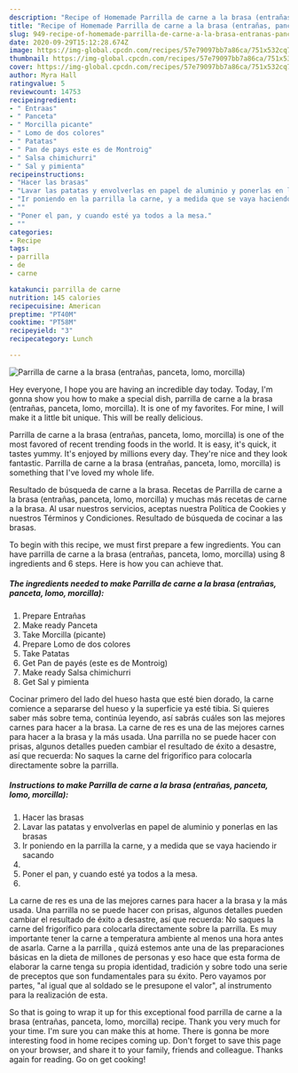 ```yaml
---
description: "Recipe of Homemade Parrilla de carne a la brasa (entrañas, panceta, lomo, morcilla)"
title: "Recipe of Homemade Parrilla de carne a la brasa (entrañas, panceta, lomo, morcilla)"
slug: 949-recipe-of-homemade-parrilla-de-carne-a-la-brasa-entranas-panceta-lomo-morcilla
date: 2020-09-29T15:12:28.674Z
image: https://img-global.cpcdn.com/recipes/57e79097bb7a86ca/751x532cq70/parrilla-de-carne-a-la-brasa-entranas-panceta-lomo-morcilla-foto-principal.jpg
thumbnail: https://img-global.cpcdn.com/recipes/57e79097bb7a86ca/751x532cq70/parrilla-de-carne-a-la-brasa-entranas-panceta-lomo-morcilla-foto-principal.jpg
cover: https://img-global.cpcdn.com/recipes/57e79097bb7a86ca/751x532cq70/parrilla-de-carne-a-la-brasa-entranas-panceta-lomo-morcilla-foto-principal.jpg
author: Myra Hall
ratingvalue: 5
reviewcount: 14753
recipeingredient:
- " Entraas"
- " Panceta"
- " Morcilla picante"
- " Lomo de dos colores"
- " Patatas"
- " Pan de pays este es de Montroig"
- " Salsa chimichurri"
- " Sal y pimienta"
recipeinstructions:
- "Hacer las brasas"
- "Lavar las patatas y envolverlas en papel de aluminio y ponerlas en las brasas"
- "Ir poniendo en la parrilla la carne, y a medida que se vaya haciendo ir sacando"
- ""
- "Poner el pan, y cuando esté ya todos a la mesa."
- ""
categories:
- Recipe
tags:
- parrilla
- de
- carne

katakunci: parrilla de carne 
nutrition: 145 calories
recipecuisine: American
preptime: "PT40M"
cooktime: "PT58M"
recipeyield: "3"
recipecategory: Lunch

---
```



![Parrilla de carne a la brasa (entrañas, panceta, lomo, morcilla)](https://img-global.cpcdn.com/recipes/57e79097bb7a86ca/751x532cq70/parrilla-de-carne-a-la-brasa-entranas-panceta-lomo-morcilla-foto-principal.jpg)

Hey everyone, I hope you are having an incredible day today. Today, I'm gonna show you how to make a special dish, parrilla de carne a la brasa (entrañas, panceta, lomo, morcilla). It is one of my favorites. For mine, I will make it a little bit unique. This will be really delicious.

Parrilla de carne a la brasa (entrañas, panceta, lomo, morcilla) is one of the most favored of recent trending foods in the world. It is easy, it's quick, it tastes yummy. It's enjoyed by millions every day. They're nice and they look fantastic. Parrilla de carne a la brasa (entrañas, panceta, lomo, morcilla) is something that I've loved my whole life.

Resultado de búsqueda de carne a la brasa. Recetas de Parrilla de carne a la brasa (entrañas, panceta, lomo, morcilla) y muchas más recetas de carne a la brasa. Al usar nuestros servicios, aceptas nuestra Política de Cookies y nuestros Términos y Condiciones. Resultado de búsqueda de cocinar a las brasas.


To begin with this recipe, we must first prepare a few ingredients. You can have parrilla de carne a la brasa (entrañas, panceta, lomo, morcilla) using 8 ingredients and 6 steps. Here is how you can achieve that.

<!--inarticleads1-->

##### The ingredients needed to make Parrilla de carne a la brasa (entrañas, panceta, lomo, morcilla):

1. Prepare  Entrañas
1. Make ready  Panceta
1. Take  Morcilla (picante)
1. Prepare  Lomo de dos colores
1. Take  Patatas
1. Get  Pan de payés (este es de Montroig)
1. Make ready  Salsa chimichurri
1. Get  Sal y pimienta


Cocinar primero del lado del hueso hasta que esté bien dorado, la carne comience a separarse del hueso y la superficie ya esté tibia. Si quieres saber más sobre tema, continúa leyendo, así sabrás cuáles son las mejores carnes para hacer a la brasa. La carne de res es una de las mejores carnes para hacer a la brasa y la más usada. Una parrilla no se puede hacer con prisas, algunos detalles pueden cambiar el resultado de éxito a desastre, así que recuerda: No saques la carne del frigorífico para colocarla directamente sobre la parrilla. 

<!--inarticleads2-->

##### Instructions to make Parrilla de carne a la brasa (entrañas, panceta, lomo, morcilla):

1. Hacer las brasas
1. Lavar las patatas y envolverlas en papel de aluminio y ponerlas en las brasas
1. Ir poniendo en la parrilla la carne, y a medida que se vaya haciendo ir sacando
1. 
1. Poner el pan, y cuando esté ya todos a la mesa.
1. 


La carne de res es una de las mejores carnes para hacer a la brasa y la más usada. Una parrilla no se puede hacer con prisas, algunos detalles pueden cambiar el resultado de éxito a desastre, así que recuerda: No saques la carne del frigorífico para colocarla directamente sobre la parrilla. Es muy importante tener la carne a temperatura ambiente al menos una hora antes de asarla. Carne a la parrilla , quizá estemos ante una de las preparaciones básicas en la dieta de millones de personas y eso hace que esta forma de elaborar la carne tenga su propia identidad, tradición y sobre todo una serie de preceptos que son fundamentales para su éxito. Pero vayamos por partes, &#34;al igual que al soldado se le presupone el valor&#34;, al instrumento para la realización de esta. 

So that is going to wrap it up for this exceptional food parrilla de carne a la brasa (entrañas, panceta, lomo, morcilla) recipe. Thank you very much for your time. I'm sure you can make this at home. There is gonna be more interesting food in home recipes coming up. Don't forget to save this page on your browser, and share it to your family, friends and colleague. Thanks again for reading. Go on get cooking!
